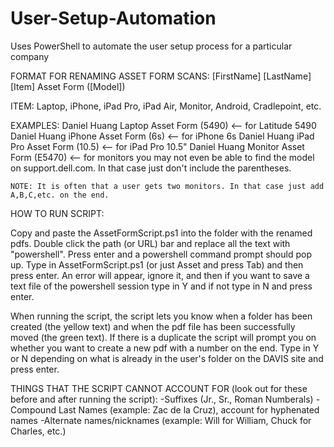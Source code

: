# User-Setup-Automation
Uses PowerShell to automate the user setup process for a particular company  


FORMAT FOR RENAMING ASSET FORM SCANS: [FirstName] [LastName] [Item] Asset Form ([Model])

ITEM: Laptop, iPhone, iPad Pro, iPad Air, Monitor, Android, Cradlepoint, etc.

EXAMPLES:
	Daniel Huang Laptop Asset Form (5490) <-- for Latitude 5490
	Daniel Huang iPhone Asset Form (6s) <-- for iPhone 6s
	Daniel Huang iPad Pro Asset Form (10.5) <-- for iPad Pro 10.5"
	Daniel Huang Monitor Asset Form (E5470) <-- for monitors you may not even be able to find the model on support.dell.com. In that case just don't include the parentheses. 
							
	NOTE: It is often that a user gets two monitors. In that case just add A,B,C,etc. on the end.

HOW TO RUN SCRIPT:

Copy and paste the AssetFormScript.ps1 into the folder with the renamed pdfs. Double click the path (or
URL) bar and replace all the text with "powershell". Press enter and a powershell command prompt should
pop up. Type in AssetFormScript.ps1 (or just Asset and press Tab) and then press enter. An error will
appear, ignore it, and then if you want to save a text file of the powershell session type in Y and if
not type in N and press enter. 

When running the script, the script lets you know when a folder has been created (the yellow text) and
when the pdf file has been successfully moved (the green text). If there is a duplicate the script will
prompt you on whether you want to create a new pdf with a number on the end. Type in Y or N depending 
on what is already in the user's folder on the DAVIS site and press enter.


THINGS THAT THE SCRIPT CANNOT ACCOUNT FOR (look out for these before and after running the script):
	-Suffixes (Jr., Sr., Roman Numberals)
	-Compound Last Names (example: Zac de la Cruz), account for hyphenated names
	-Alternate names/nicknames (example: Will for William, Chuck for Charles, etc.)
